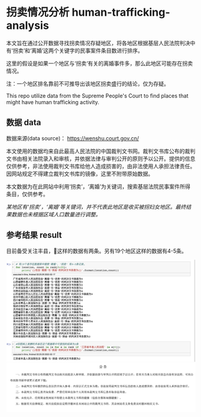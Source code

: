 # 拐卖情况分析 human-trafficking-analysis

本文旨在通过公开数据寻找拐卖情况存疑地区，将各地区根据基层人民法院判决中有‘拐卖’和‘离婚’这两个关键字的民事案件条目数进行排序。

这里的假设是如果一个地区与‘拐卖‘有关的离婚事件多，那么此地区可能存在拐卖情况。

注：一个地区排名靠前不可推导出该地区拐卖盛行的结论，仅为存疑。

This repo utilize data from the Supreme People's Court to find places that might have human trafficking activity.


## 数据 data

数据来源(data source)： https://wenshu.court.gov.cn/

本文使用的数据均来自此最高人民法院的中国裁判文书网。裁判文书库公布的裁判文书由相关法院录入和审核，并依据法律与审判公开的原则予以公开。提供的信息仅供参考，非法使用裁判文书库给他人造成损害的，由非法使用人承担法律责任。因网站规定不得建立裁判文书库的镜像，这里不附带原始数据。

本文数据为在此网站中利用‘拐卖’，‘离婚’为关键词，搜索基层法院民事案件所得条目，仅供参考。

*某地区有‘拐卖’，‘离婚’等关键词，并不代表此地区是收买被拐妇女地区。最终结果数据也未根据区域人口数量进行调整。*

## 参考结果 result

目前备受关注丰县，这样的数据有两条。另有19个地区这样的数据有4-5条。

![result](image/result.png)
![notice](image/notice.png)
